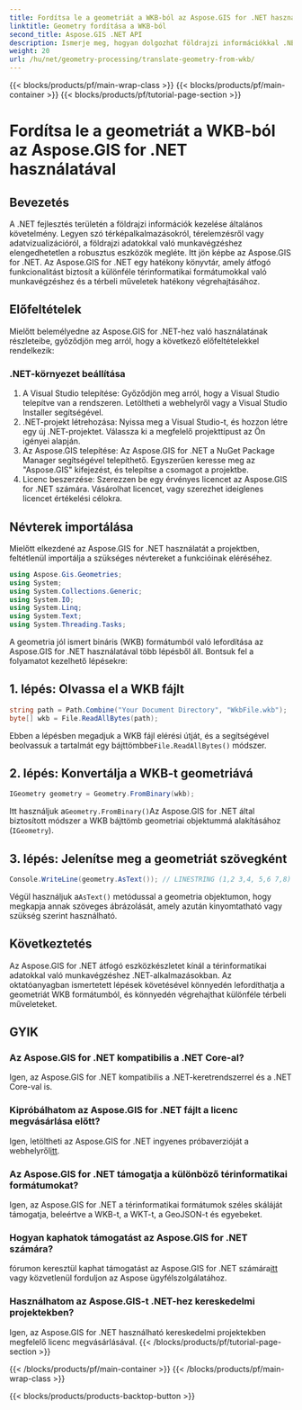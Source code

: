 ```yaml
---
title: Fordítsa le a geometriát a WKB-ból az Aspose.GIS for .NET használatával
linktitle: Geometry fordítása a WKB-ból
second_title: Aspose.GIS .NET API
description: Ismerje meg, hogyan dolgozhat földrajzi információkkal .NET-ben az Aspose.GIS for .NET használatával. Könnyedén lefordíthatja a geometriát WKB formátumból, lépésről lépésre.
weight: 20
url: /hu/net/geometry-processing/translate-geometry-from-wkb/
---
```


{{< blocks/products/pf/main-wrap-class >}}
{{< blocks/products/pf/main-container >}}
{{< blocks/products/pf/tutorial-page-section >}}

# Fordítsa le a geometriát a WKB-ból az Aspose.GIS for .NET használatával

## Bevezetés
A .NET fejlesztés területén a földrajzi információk kezelése általános követelmény. Legyen szó térképalkalmazásokról, térelemzésről vagy adatvizualizációról, a földrajzi adatokkal való munkavégzéshez elengedhetetlen a robusztus eszközök megléte. Itt jön képbe az Aspose.GIS for .NET. Az Aspose.GIS for .NET egy hatékony könyvtár, amely átfogó funkcionalitást biztosít a különféle térinformatikai formátumokkal való munkavégzéshez és a térbeli műveletek hatékony végrehajtásához.
## Előfeltételek
Mielőtt belemélyedne az Aspose.GIS for .NET-hez való használatának részleteibe, győződjön meg arról, hogy a következő előfeltételekkel rendelkezik:
### .NET-környezet beállítása
1. A Visual Studio telepítése: Győződjön meg arról, hogy a Visual Studio telepítve van a rendszeren. Letöltheti a webhelyről vagy a Visual Studio Installer segítségével.
2. .NET-projekt létrehozása: Nyissa meg a Visual Studio-t, és hozzon létre egy új .NET-projektet. Válassza ki a megfelelő projekttípust az Ön igényei alapján.
3. Az Aspose.GIS telepítése: Az Aspose.GIS for .NET a NuGet Package Manager segítségével telepíthető. Egyszerűen keresse meg az "Aspose.GIS" kifejezést, és telepítse a csomagot a projektbe.
4. Licenc beszerzése: Szerezzen be egy érvényes licencet az Aspose.GIS for .NET számára. Vásárolhat licencet, vagy szerezhet ideiglenes licencet értékelési célokra.

## Névterek importálása
Mielőtt elkezdené az Aspose.GIS for .NET használatát a projektben, feltétlenül importálja a szükséges névtereket a funkcióinak eléréséhez.

```csharp
using Aspose.Gis.Geometries;
using System;
using System.Collections.Generic;
using System.IO;
using System.Linq;
using System.Text;
using System.Threading.Tasks;
```

A geometria jól ismert bináris (WKB) formátumból való lefordítása az Aspose.GIS for .NET használatával több lépésből áll. Bontsuk fel a folyamatot kezelhető lépésekre:
## 1. lépés: Olvassa el a WKB fájlt
```csharp
string path = Path.Combine("Your Document Directory", "WkbFile.wkb");
byte[] wkb = File.ReadAllBytes(path);
```
 Ebben a lépésben megadjuk a WKB fájl elérési útját, és a segítségével beolvassuk a tartalmát egy bájttömbbe`File.ReadAllBytes()` módszer.
## 2. lépés: Konvertálja a WKB-t geometriává
```csharp
IGeometry geometry = Geometry.FromBinary(wkb);
```
 Itt használjuk a`Geometry.FromBinary()`Az Aspose.GIS for .NET által biztosított módszer a WKB bájttömb geometriai objektummá alakításához (`IGeometry`).
## 3. lépés: Jelenítse meg a geometriát szövegként
```csharp
Console.WriteLine(geometry.AsText()); // LINESTRING (1,2 3,4, 5,6 7,8)
```
 Végül használjuk a`AsText()` metódussal a geometria objektumon, hogy megkapja annak szöveges ábrázolását, amely azután kinyomtatható vagy szükség szerint használható.

## Következtetés
Az Aspose.GIS for .NET átfogó eszközkészletet kínál a térinformatikai adatokkal való munkavégzéshez .NET-alkalmazásokban. Az oktatóanyagban ismertetett lépések követésével könnyedén lefordíthatja a geometriát WKB formátumból, és könnyedén végrehajthat különféle térbeli műveleteket.
## GYIK
### Az Aspose.GIS for .NET kompatibilis a .NET Core-al?
Igen, az Aspose.GIS for .NET kompatibilis a .NET-keretrendszerrel és a .NET Core-val is.
### Kipróbálhatom az Aspose.GIS for .NET fájlt a licenc megvásárlása előtt?
 Igen, letöltheti az Aspose.GIS for .NET ingyenes próbaverzióját a webhelyről[itt](https://purchase.aspose.com/buy).
### Az Aspose.GIS for .NET támogatja a különböző térinformatikai formátumokat?
Igen, az Aspose.GIS for .NET a térinformatikai formátumok széles skáláját támogatja, beleértve a WKB-t, a WKT-t, a GeoJSON-t és egyebeket.
### Hogyan kaphatok támogatást az Aspose.GIS for .NET számára?
 fórumon keresztül kaphat támogatást az Aspose.GIS for .NET számára[itt](https://forum.aspose.com/c/gis/33) vagy közvetlenül forduljon az Aspose ügyfélszolgálatához.
### Használhatom az Aspose.GIS-t .NET-hez kereskedelmi projektekben?
Igen, az Aspose.GIS for .NET használható kereskedelmi projektekben megfelelő licenc megvásárlásával.
{{< /blocks/products/pf/tutorial-page-section >}}

{{< /blocks/products/pf/main-container >}}
{{< /blocks/products/pf/main-wrap-class >}}

{{< blocks/products/products-backtop-button >}}
